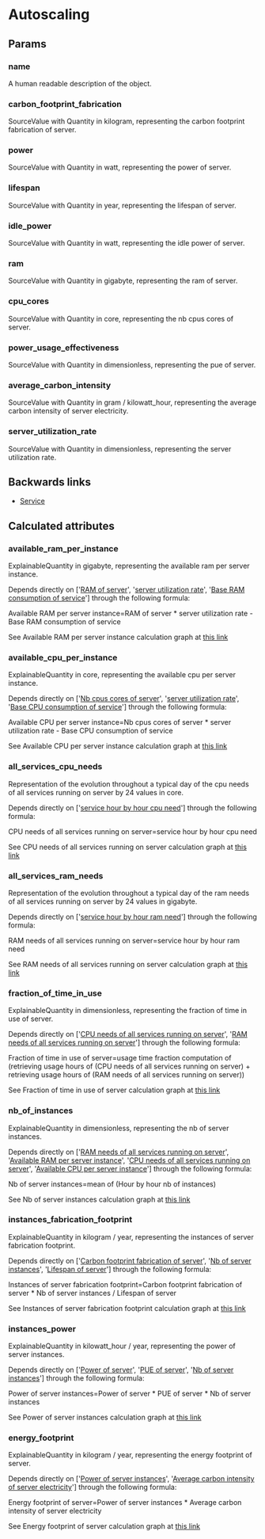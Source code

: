 # Autoscaling

## Params

### name
A human readable description of the object.

### carbon_footprint_fabrication
SourceValue with Quantity in kilogram, representing the carbon footprint fabrication of server.

### power
SourceValue with Quantity in watt, representing the power of server.

### lifespan
SourceValue with Quantity in year, representing the lifespan of server.

### idle_power
SourceValue with Quantity in watt, representing the idle power of server.

### ram
SourceValue with Quantity in gigabyte, representing the ram of server.

### cpu_cores
SourceValue with Quantity in core, representing the nb cpus cores of server.

### power_usage_effectiveness
SourceValue with Quantity in dimensionless, representing the pue of server.

### average_carbon_intensity
SourceValue with Quantity in gram / kilowatt_hour, representing the average carbon intensity of server electricity.

### server_utilization_rate
SourceValue with Quantity in dimensionless, representing the server utilization rate.


## Backwards links

- [Service](Service.md)


## Calculated attributes

### available_ram_per_instance  
ExplainableQuantity in gigabyte, representing the available ram per server instance.  
  
Depends directly on ['[RAM of server](Autoscaling.md#ram)', '[server utilization rate](Autoscaling.md#server_utilization_rate)', '[Base RAM consumption of service](Service.md#base_ram_consumption)'] through the following formula:

Available RAM per server instance=RAM of server * server utilization rate - Base RAM consumption of service  
  
See Available RAM per server instance calculation graph at <a href='../calculus_graphs/server_available_ram_per_instance.html' target='_blank'>this link</a>

### available_cpu_per_instance  
ExplainableQuantity in core, representing the available cpu per server instance.  
  
Depends directly on ['[Nb cpus cores of server](Autoscaling.md#cpu_cores)', '[server utilization rate](Autoscaling.md#server_utilization_rate)', '[Base CPU consumption of service](Service.md#base_cpu_consumption)'] through the following formula:

Available CPU per server instance=Nb cpus cores of server * server utilization rate - Base CPU consumption of service  
  
See Available CPU per server instance calculation graph at <a href='../calculus_graphs/server_available_cpu_per_instance.html' target='_blank'>this link</a>

### all_services_cpu_needs  
Representation of the evolution throughout a typical day of the cpu needs of all services running on server by 24 values in core.  
  
Depends directly on ['[service hour by hour cpu need](Service.md#hour_by_hour_cpu_need)'] through the following formula:

CPU needs of all services running on server=service hour by hour cpu need  
  
See CPU needs of all services running on server calculation graph at <a href='../calculus_graphs/server_all_services_cpu_needs.html' target='_blank'>this link</a>

### all_services_ram_needs  
Representation of the evolution throughout a typical day of the ram needs of all services running on server by 24 values in gigabyte.  
  
Depends directly on ['[service hour by hour ram need](Service.md#hour_by_hour_ram_need)'] through the following formula:

RAM needs of all services running on server=service hour by hour ram need  
  
See RAM needs of all services running on server calculation graph at <a href='../calculus_graphs/server_all_services_ram_needs.html' target='_blank'>this link</a>

### fraction_of_time_in_use  
ExplainableQuantity in dimensionless, representing the fraction of time in use of server.  
  
Depends directly on ['[CPU needs of all services running on server](Autoscaling.md#all_services_cpu_needs)', '[RAM needs of all services running on server](Autoscaling.md#all_services_ram_needs)'] through the following formula:

Fraction of time in use of server=usage time fraction computation of (retrieving usage hours of (CPU needs of all services running on server) + retrieving usage hours of (RAM needs of all services running on server))  
  
See Fraction of time in use of server calculation graph at <a href='../calculus_graphs/server_fraction_of_time_in_use.html' target='_blank'>this link</a>

### nb_of_instances  
ExplainableQuantity in dimensionless, representing the nb of server instances.  
  
Depends directly on ['[RAM needs of all services running on server](Autoscaling.md#all_services_ram_needs)', '[Available RAM per server instance](Autoscaling.md#available_ram_per_instance)', '[CPU needs of all services running on server](Autoscaling.md#all_services_cpu_needs)', '[Available CPU per server instance](Autoscaling.md#available_cpu_per_instance)'] through the following formula:

Nb of server instances=mean of (Hour by hour nb of instances)  
  
See Nb of server instances calculation graph at <a href='../calculus_graphs/server_nb_of_instances.html' target='_blank'>this link</a>

### instances_fabrication_footprint  
ExplainableQuantity in kilogram / year, representing the instances of server fabrication footprint.  
  
Depends directly on ['[Carbon footprint fabrication of server](Autoscaling.md#carbon_footprint_fabrication)', '[Nb of server instances](Autoscaling.md#nb_of_instances)', '[Lifespan of server](Autoscaling.md#lifespan)'] through the following formula:

Instances of server fabrication footprint=Carbon footprint fabrication of server * Nb of server instances / Lifespan of server  
  
See Instances of server fabrication footprint calculation graph at <a href='../calculus_graphs/server_instances_fabrication_footprint.html' target='_blank'>this link</a>

### instances_power  
ExplainableQuantity in kilowatt_hour / year, representing the power of server instances.  
  
Depends directly on ['[Power of server](Autoscaling.md#power)', '[PUE of server](Autoscaling.md#power_usage_effectiveness)', '[Nb of server instances](Autoscaling.md#nb_of_instances)'] through the following formula:

Power of server instances=Power of server * PUE of server * Nb of server instances  
  
See Power of server instances calculation graph at <a href='../calculus_graphs/server_instances_power.html' target='_blank'>this link</a>

### energy_footprint  
ExplainableQuantity in kilogram / year, representing the energy footprint of server.  
  
Depends directly on ['[Power of server instances](Autoscaling.md#instances_power)', '[Average carbon intensity of server electricity](Autoscaling.md#average_carbon_intensity)'] through the following formula:

Energy footprint of server=Power of server instances * Average carbon intensity of server electricity  
  
See Energy footprint of server calculation graph at <a href='../calculus_graphs/server_energy_footprint.html' target='_blank'>this link</a>
